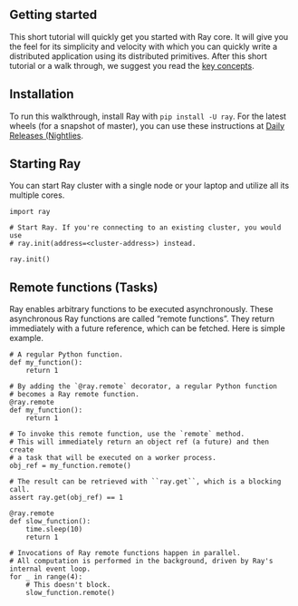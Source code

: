 ## Getting started

This short tutorial will quickly get you started with Ray core. It will give you the feel for its simplicity and
velocity with which you can quickly write a distributed application using its distributed primitives. After this short
tutorial or a walk through, we suggest you read the [key concepts](key_concepts.md).

## Installation
To run this walkthrough, install Ray with `pip install -U ray`. 
For the latest wheels (for a snapshot of master), you can use these instructions at [Daily Releases (Nightlies](https://docs.ray.io/en/latest/installation.html#install-nightlies).

## Starting Ray 

You can start Ray cluster with a single node or your laptop and utilize all its multiple cores.

```
import ray

# Start Ray. If you're connecting to an existing cluster, you would use
# ray.init(address=<cluster-address>) instead.

ray.init()
```

## Remote functions (Tasks)

Ray enables arbitrary functions to be executed asynchronously. These asynchronous Ray functions are called “remote functions”. They
return immediately with a future reference, which can be fetched. Here is simple example.

```
# A regular Python function.
def my_function():
    return 1

# By adding the `@ray.remote` decorator, a regular Python function
# becomes a Ray remote function.
@ray.remote
def my_function():
    return 1

# To invoke this remote function, use the `remote` method.
# This will immediately return an object ref (a future) and then create
# a task that will be executed on a worker process.
obj_ref = my_function.remote()

# The result can be retrieved with ``ray.get``, which is a blocking call.
assert ray.get(obj_ref) == 1

@ray.remote
def slow_function():
    time.sleep(10)
    return 1

# Invocations of Ray remote functions happen in parallel.
# All computation is performed in the background, driven by Ray's internal event loop.
for _ in range(4):
    # This doesn't block.
    slow_function.remote()
```


